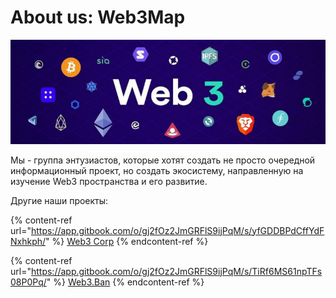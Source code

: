 # About us: Web3Map

![](.gitbook/assets/image.png)

Мы - группа энтузиастов, которые хотят создать не просто очередной информационный проект, но создать экосистему, направленную на изучение Web3 пространства и его развитие.

Другие наши проекты:&#x20;

{% content-ref url="https://app.gitbook.com/o/gj2fOz2JmGRFlS9ijPqM/s/yfGDDBPdCffYdFNxhkph/" %}
[Web3 Corp](https://app.gitbook.com/o/gj2fOz2JmGRFlS9ijPqM/s/yfGDDBPdCffYdFNxhkph/)
{% endcontent-ref %}

{% content-ref url="https://app.gitbook.com/o/gj2fOz2JmGRFlS9ijPqM/s/TiRf6MS61npTFs08P0Pq/" %}
[Web3.Ban](https://app.gitbook.com/o/gj2fOz2JmGRFlS9ijPqM/s/TiRf6MS61npTFs08P0Pq/)
{% endcontent-ref %}
